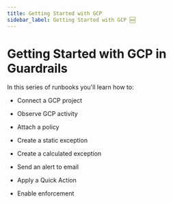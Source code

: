 ```yaml
---
title: Getting Started with GCP
sidebar_label: Getting Started with GCP 🆕
---
```


# Getting Started with GCP in Guardrails

In this series of runbooks you'll learn how to:

- Connect a GCP project

- Observe GCP activity

- Attach a policy

- Create a static exception

- Create a calculated exception

- Send an alert to email

- Apply a Quick Action

- Enable enforcement

